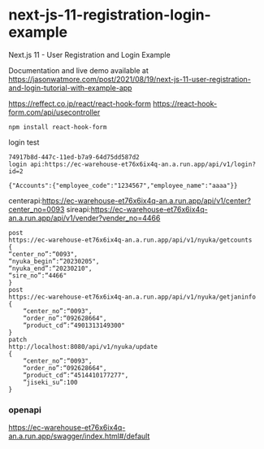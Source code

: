 # next-js-11-registration-login-example

Next.js 11 - User Registration and Login Example

Documentation and live demo available at <https://jasonwatmore.com/post/2021/08/19/next-js-11-user-registration-and-login-tutorial-with-example-app>

<https://reffect.co.jp/react/react-hook-form>
<https://react-hook-form.com/api/usecontroller>

```shell
npm install react-hook-form
```

login test

```shell
74917b8d-447c-11ed-b7a9-64d75dd587d2
login api:https://ec-warehouse-et76x6ix4q-an.a.run.app/api/v1/login?id=2
```
```shell
{"Accounts":{"employee_code":"1234567","employee_name":"aaaa"}}
```
centerapi:https://ec-warehouse-et76x6ix4q-an.a.run.app/api/v1/center?center_no=0093
sireapi:https://ec-warehouse-et76x6ix4q-an.a.run.app/api/v1/vender?vender_no=4466

```shell
post
https://ec-warehouse-et76x6ix4q-an.a.run.app/api/v1/nyuka/getcounts
{
“center_no”:“0093",
“nyuka_begin”:“20230205",
“nyuka_end”:“20230210",
“sire_no”:“4466"
}
post
https://ec-warehouse-et76x6ix4q-an.a.run.app/api/v1/nyuka/getjaninfo
{
    “center_no”:“0093",
    “order_no”:“092628664",
    “product_cd”:“4901313149300"
}
patch
http://localhost:8080/api/v1/nyuka/update
{
    “center_no”:“0093",
    “order_no”:“092628664",
    “product_cd”:“4514410177277",
    “jiseki_su”:100
}
```
### openapi
https://ec-warehouse-et76x6ix4q-an.a.run.app/swagger/index.html#/default